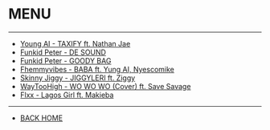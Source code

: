 # MENU
- - -

* [Young AI - TAXIFY ft. Nathan Jae](./xyz/young-ai_taxify_nathan-jae.mp3)  
* [Funkid Peter - DE SOUND](./xyz/Funkid-Peter-ft.-Dj-Dupe-x-Jawn-Tee-De-Sound.mp3)  
* [Funkid Peter - GOODY BAG](./xyz/Funkid-Peter-Goody-Bag.mp3)  
* [Fhemmyvibes - BABA ft. Yung AI, Nyescomike](./xyz/Fhemmyvibes-ft-Yung-Ai-x-Nyescomike_Baba.mp3)  
* [Skinny Jiggy - JIGGYLERI ft. Ziggy](./xyz/SkinnyJiggy_JIGGYLERI-ft-Ziggy.mp3)  
* [WayTooHigh - WO WO WO (Cover) ft. Save Savage](./xyz/WayTooHigh-WoWoWo_cover_ft-Save-Savage.mp3)  
* [Flxx - Lagos Girl ft. Makieba](./xyz/Flxx_Lagos-Girl_Feat-Makieba.mp3)  

- - -
* [BACK HOME](../README.md)